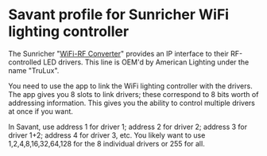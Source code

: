 # Savant profile for Sunricher WiFi lighting controller

The Sunricher "[WiFi-RF Converter](https://www.sunricher.com/wifi-rf-convertor-sr-2818win.html)" provides an IP interface to
their RF-controlled LED drivers.  This line is OEM'd by American Lighting
under the name "TruLux".

You need to use the app to link the WiFi lighting controller with the
drivers.  The app gives you 8 slots to link drivers; these correspond
to 8 bits worth of addressing information.  This gives you the ability
to control multiple drivers at once if you want.

In Savant, use address 1 for driver 1; address 2 for driver 2; address 3 for driver 1+2;
address 4 for driver 3, etc.  You likely want to use 1,2,4,8,16,32,64,128
for the 8 individual drivers or 255 for all.

